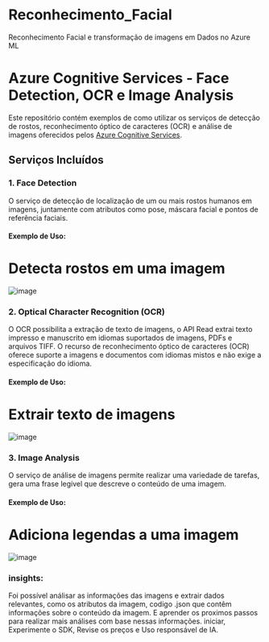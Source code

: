 # Reconhecimento_Facial

Reconhecimento Facial e transformação de imagens em Dados no Azure ML

# Azure Cognitive Services - Face Detection, OCR e Image Analysis

Este repositório contém exemplos de como utilizar os serviços de detecção de rostos, reconhecimento óptico de caracteres (OCR)
e análise de imagens oferecidos pelos [Azure Cognitive Services](https://azure.microsoft.com/en-us/services/cognitive-services/).

## Serviços Incluídos

### 1. Face Detection

O serviço de detecção de localização de um ou mais rostos humanos em imagens, juntamente com atributos como pose,
máscara facial e pontos de referência faciais.

#### Exemplo de Uso:

# Detecta rostos em uma imagem
![image](https://github.com/regi1297/Reconhecimento_Facial/assets/104945923/872106fd-777c-4b06-9191-6b23d1d156af)

### 2. Optical Character Recognition (OCR)

O OCR possibilita a extração de texto de imagens, o API Read extrai texto impresso e manuscrito em idiomas suportados de imagens, PDFs e arquivos TIFF.
O recurso de reconhecimento óptico de caracteres (OCR) oferece suporte a imagens e documentos com idiomas mistos e não exige a especificação do idioma.

#### Exemplo de Uso:

# Extrair texto de imagens
![image](https://github.com/regi1297/Reconhecimento_Facial/assets/104945923/cb4d3e17-e073-4566-8eb6-5187f71a4aac)

### 3. Image Analysis

O serviço de análise de imagens permite realizar uma variedade de tarefas, gera uma frase legível que descreve o conteúdo de uma imagem.

#### Exemplo de Uso:

# Adiciona legendas a uma imagem

![image](https://github.com/regi1297/Reconhecimento_Facial/assets/104945923/7948745b-13da-439d-800a-1e0483a2c963)

### insights:

Foi possível análisar as informações das imagens e extrair dados relevantes, como os atributos da imagem,
codigo .json que contêm informações sobre o conteúdo da imagem. E aprender os proximos passos
para realizar mais análises com base nessas informações.
iniciar, Experimente o SDK, Revise os preços e Uso responsável de IA.
